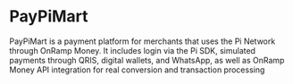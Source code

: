 # PayPiMart
PayPiMart is a payment platform for merchants that uses the Pi Network through OnRamp Money. It includes login via the Pi SDK, simulated payments through QRIS, digital wallets, and WhatsApp, as well as OnRamp Money API integration for real conversion and transaction processing
